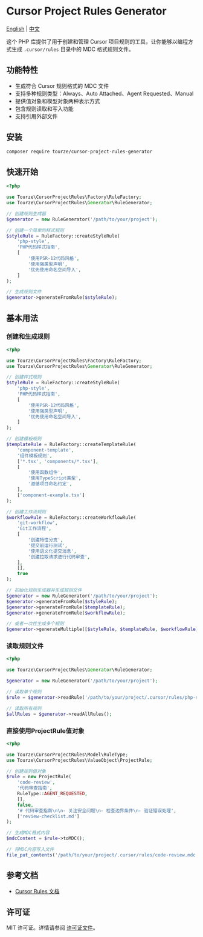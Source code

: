 # Cursor Project Rules Generator

[English](README.md) | [中文](README.zh-CN.md)

这个 PHP 库提供了用于创建和管理 Cursor 项目规则的工具，让你能够以编程方式生成 `.cursor/rules` 目录中的 MDC 格式规则文件。

## 功能特性

- 生成符合 Cursor 规则格式的 MDC 文件
- 支持多种规则类型：Always、Auto Attached、Agent Requested、Manual
- 提供值对象和模型对象两种表示方式
- 包含规则读取和写入功能
- 支持引用外部文件

## 安装

```bash
composer require tourze/cursor-project-rules-generator
```

## 快速开始

```php
<?php

use Tourze\CursorProjectRules\Factory\RuleFactory;
use Tourze\CursorProjectRules\Generator\RuleGenerator;

// 创建规则生成器
$generator = new RuleGenerator('/path/to/your/project');

// 创建一个简单的样式规则
$styleRule = RuleFactory::createStyleRule(
    'php-style',
    'PHP代码样式指南',
    [
        '使用PSR-12代码风格',
        '使用强类型声明',
        '优先使用命名空间导入',
    ]
);

// 生成规则文件
$generator->generateFromRule($styleRule);
```

## 基本用法

### 创建和生成规则

```php
<?php

use Tourze\CursorProjectRules\Factory\RuleFactory;
use Tourze\CursorProjectRules\Generator\RuleGenerator;

// 创建样式规则
$styleRule = RuleFactory::createStyleRule(
    'php-style',
    'PHP代码样式指南',
    [
        '使用PSR-12代码风格',
        '使用强类型声明',
        '优先使用命名空间导入',
    ]
);

// 创建模板规则
$templateRule = RuleFactory::createTemplateRule(
    'component-template',
    '组件模板规则',
    ['*.tsx', 'components/*.tsx'],
    [
        '使用函数组件',
        '使用TypeScript类型',
        '遵循项目命名约定',
    ],
    ['component-example.tsx']
);

// 创建工作流规则
$workflowRule = RuleFactory::createWorkflowRule(
    'git-workflow',
    'Git工作流程',
    [
        '创建特性分支',
        '提交前运行测试',
        '使用语义化提交消息',
        '创建拉取请求进行代码审查',
    ],
    [],
    true
);

// 初始化规则生成器并生成规则文件
$generator = new RuleGenerator('/path/to/your/project');
$generator->generateFromRule($styleRule);
$generator->generateFromRule($templateRule);
$generator->generateFromRule($workflowRule);

// 或者一次性生成多个规则
$generator->generateMultiple([$styleRule, $templateRule, $workflowRule]);
```

### 读取规则文件

```php
<?php

use Tourze\CursorProjectRules\Generator\RuleGenerator;

$generator = new RuleGenerator('/path/to/your/project');

// 读取单个规则
$rule = $generator->readRule('/path/to/your/project/.cursor/rules/php-style.mdc');

// 读取所有规则
$allRules = $generator->readAllRules();
```

### 直接使用ProjectRule值对象

```php
<?php

use Tourze\CursorProjectRules\Model\RuleType;
use Tourze\CursorProjectRules\ValueObject\ProjectRule;

// 创建规则值对象
$rule = new ProjectRule(
    'code-review',
    '代码审查指南',
    RuleType::AGENT_REQUESTED,
    [],
    false,
    '# 代码审查指南\n\n- 关注安全问题\n- 检查边界条件\n- 验证错误处理',
    ['review-checklist.md']
);

// 生成MDC格式内容
$mdcContent = $rule->toMDC();

// 将MDC内容写入文件
file_put_contents('/path/to/your/project/.cursor/rules/code-review.mdc', $mdcContent);
```

## 参考文档

- [Cursor Rules 文档](https://docs.cursor.com/context/rules)

## 许可证

MIT 许可证。详情请参阅 [许可证文件](LICENSE)。
